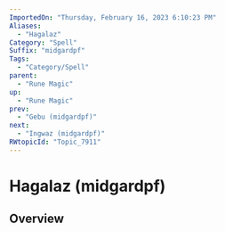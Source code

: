 ```yaml
---
ImportedOn: "Thursday, February 16, 2023 6:10:23 PM"
Aliases:
  - "Hagalaz"
Category: "Spell"
Suffix: "midgardpf"
Tags:
  - "Category/Spell"
parent:
  - "Rune Magic"
up:
  - "Rune Magic"
prev:
  - "Gebu (midgardpf)"
next:
  - "Ingwaz (midgardpf)"
RWtopicId: "Topic_7911"
---
```

# Hagalaz (midgardpf)
## Overview
